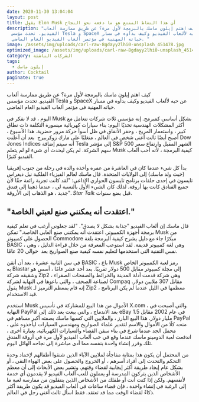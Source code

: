 ```yaml
---
date: 2020-11-30 13:04:04
layout: post
title: يقول Elon Musk أن هذا النشاط الممتع هو ما دفعه نحو النجاح
description: "كيف اهتم إيلون ماسك بالبرمجة لأول مرة؟ عن طريق ممارسة ألعاب
  الفيديو. تحدث مؤسس Tesla و SpaceX عن حبه لألعاب الفيديو وكيف بدأوه في مسار
  حياته المهنية في مؤتمر ألعاب الفيديو العام الماضي. "
image: /assets/img/uploads/carl-raw-8gdayy2lhi0-unsplash_451478.jpg
optimized_image: /assets/img/uploads/carl-raw-8gdayy2lhi0-unsplash_451478.jpg
category: الشركات الناشئة
tags:
  - إيلون ماسك
author: Cocktail
paginate: true
---
```

كيف اهتم إيلون ماسك بالبرمجة لأول مرة؟ عن طريق ممارسة ألعاب الفيديو. تحدث مؤسس Tesla و SpaceX عن حبه لألعاب الفيديو وكيف بدأوه في مسار حياته المهنية في مؤتمر ألعاب الفيديو العام الماضي. 

اليوم ، قد لا نفكر في Musk بشكل أساسي كمبرمج. إنه مؤسس ثلاث شركات تتعامل مع أكثر المشكلات الهندسية تحديًا اليوم: بناء سيارات كهربائية ميسورة التكلفة ذات نطاق كبير ، واستعمار المريخ ، وحفر الأنفاق في ظل أسوأ حركة مرور حضرية. هذا الأسبوع ، أصبح أيضًا ثالث أغنى شخص في العالم ، متغلبًا على مارك زوكربيرج  بعد أن أعلنت Dow Jones Indices أنه سيتم إضافة Tesla إلى مؤشر S&P 500 الشهر المقبل وارتفاع سعر سهم الشركة. لم يكن ليحدث أي شيء لو لم يتعلم Musk كيفية البرمجة ، لأنه أحب ألعاب الفيديو كثيرًا.

بدأ كل شيء عندما كان في العاشرة من عمره وأخذه والده في رحلة من جنوب إفريقيا (حيث ولد ماسك) إلى الولايات المتحدة. قال ماسك لعالم الفيزياء الفلكية نيل ديغراس تايسون في إحدى حلقات برنامج تايسون الحواري الإذاعي: "لقد كانت تجربة رائعة حقًا لأن جميع الفنادق كانت بها أروقة. لذلك كان الشيء الأول بالنسبة لي ، عندما ذهبنا إلى فندق جديد ، هو الذهاب إلى الأروقة". *Star Talk* قبل بضع سنوات. 

## "اعتقدت أنه يمكنني صنع لعبتي الخاصة."

قال ماسك إن ألعاب الفيديو "جذابة بشكل لا يصدق". "لقد جعلوني أرغب في تعلم كيفية برمجة أجهزة الكمبيوتر. اعتقدت أنه يمكنني صنع ألعابي الخاصة." تمكن Musk من الحصول على كمبيوتر Commodore مبكرًا جاء مع دليل يشرح كيفية البرمجة بلغة BASIC ، وهي لغة كمبيوتر قديمة. لقد استوعب المعرفة من خلال قراءة الدليل ، وهي نفس التقنية التي استخدمها لتعليم نفسه كيفية صنع الصواريخ بعد  حوالي 20 عامًا.

في سن الثانية عشرة ، بعد أن أتقن BASIC ، باع Musk رمز لعبة الكمبيوتر الخاص به Blastar إلى مجلة كمبيوتر مقابل 500 دولار تقريبًا. بعد أحد عشر عامًا ، أسس هو وشقيقه شركة Zip2 ، وهي شركة قدمت أدلة المدينة والخرائط والصفحات الصفراء لصناعة الصحف ، والتي باعوها في النهاية لشركة Compaq مقابل 307 ملايين دولار. يقول Musk إنه قام بمعظم الترميز لـ Zip2 ، معظمها في الليل عندما لم يكن البرنامج قيد الاستخدام.

استخدم Musk الأموال من هذا البيع للمشاركة في تأسيس X.com ، والتي أصبحت في النهاية PayPal بعد الاندماج ، والتي بيعت بعد ذلك إلى eBay في عام 2002 مقابل 1.5 مليار دولار. هذا البيع البارز ، والملايين التي كسبها ماسك بصفته أكبر مساهم في PayPal ، منحه كلًا من الأموال والاسم لتقدير علماء الصواريخ ومهندسي السيارات ليأخذوه على محمل الجد عندما شرع في بناء سفن الفضاء والسيارات الكهربائية. بعبارة أخرى ، اندفعت لعبة الدومينو ماسك عندما وقع في حب ألعاب الفيديو لأول مرة في أروقة الفندق تلك وقرر إنشاء واحدة بنفسه مما أدى مباشرة إلى نجاحه الهائل اليوم.

من المحتمل أن يكون هذا بمثابة مفاجأة لملايين الآباء الذين شنقوا أطفالهم لإخماد وحدة التحكم والتحدث إلى أفراد أسرهم ، أو الخروج والحصول على بعض الهواء النقي ، أو بشكل عام إيجاد طريقة أكثر إيجابية لقضاء وقتهم. وتشير بعض الأبحاث إلى أن معظم الأشخاص الذين يتركون المدرسة أو يعملون للعب ألعاب الفيديو لا يقدمون أي خدمة لأنفسهم. ولكن إذا كنت أنت أو طفلك من الأشخاص الذين ينتقلون من ممارسة لعبة ما إلى الرغبة في إنشاء واحدة ، فإن قضاء ساعات في ألعاب الفيديو قد يكون طريقة أكثر ذكاءً لقضاء الوقت مما قد تعتقد. فقط اسأل ثالث أغنى رجل في العالم.